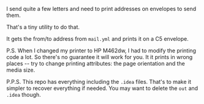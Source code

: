 I send quite a few letters and need to print addresses on envelopes to send them.

That's a tiny utility to do that.

It gets the from/to address from `mail.yml` and prints it on a C5 envelope.

P.S. When I changed my printer to HP M462dw, I had to modify the printing code a lot. So there's no guarantee it will work for you. It it prints in wrong places -- try to change printing attributes: the page orientation and the media size.

P.P.S. This repo has everything including the `.idea` files. That's to make it simpler to recover everything if needed. You may want to delete the `out` and `.idea` though.